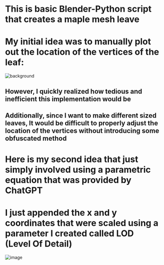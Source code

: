 # This is basic Blender-Python script that creates a maple mesh leave

# My initial idea was to manually plot out the location of the vertices of the leaf:
![background](https://github.com/user-attachments/assets/da9021cf-bf34-4782-a735-8abe8ab81903)
## However, I quickly realized how tedious and inefficient this implementation would be
## Additionally, since I want to make different sized leaves, It would be difficult to properly adjust the location of the vertices without introducing some obfuscated method

# Here is my second idea that just simply involved using a parametric equation that was provided by ChatGPT
# I just appended the x and y coordinates that were scaled using a parameter I created called LOD (Level Of Detail)
![image](https://github.com/user-attachments/assets/e939be1f-4190-47c3-96b8-754a9231ed74)

